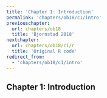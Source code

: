 ```yaml
---
title: 'Chapter 1: Introduction'
permalink: 'chapters/ob18/c1/intro'
previouschapter:
  url: chapters/ob18
  title: 'Bjornstad 2018'
nextchapter:
  url: chapters/ob18/c1/r
  title: 'Original R code'
redirect_from:
  - 'chapters/ob18/c1/intro'
---
```

## Chapter 1: Introduction

